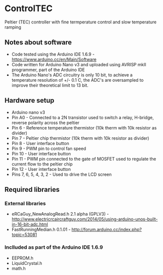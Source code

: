 # ControlTEC
Peltier (TEC) controller with fine termperature control and slow temperature ramping

## Notes about software
- Code tested using the Arduino IDE 1.6.9 - https://www.arduino.cc/en/Main/Software
- Code written for Arduino Nano v3 and uploaded using AVRISP mkII programmer, part of the Arduino IDE
- The Arduino Nano's ADC circuitry is only 10 bit, to achieve a temperature resolution of +/- 0.1 C, the ADC's are oversampled to improve their theoretical limit to 13 bit.

## Hardware setup
- Arduino nano v3
- Pin A0 - Connected to a 2N transistor used to switch a relay, H-bridge, reverse polarity across the peltier
- Pin 6 - Reference temperature thermistor (10k therm with 10k resistor as divider)
- Pin 7 - Peltier chip thermistor (10k therm with 10k resistor as divider)
- Pin 8 - User interface button
- Pin 9 - PWM pin to control fan speed
- Pin 10 - User interface button
- Pin 11 - PWM pin connected to the gate of MOSFET used to regulate the current flow to the peltier chip
- Pin 12 - User interface button
- Pins 7, 6, 5, 4, 3, 2 - Used to drive the LCD screen


## Required libraries
### External libraries
- eRCaGuy_NewAnalogRead.h 2.1 alpha (GPLV3) - http://www.electricrcaircraftguy.com/2014/05/using-arduino-unos-built-in-16-bit-adc.html
- FastRunningMedian.h 0.1.01 - http://forum.arduino.cc/index.php?topic=53081

### Inclluded as part of the Arduino IDE 1.6.9
- EEPROM.h
- LiquidCrystal.h
- math.h
